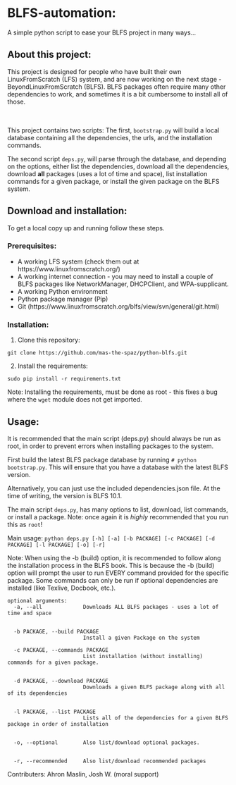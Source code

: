 # BLFS-automation:
A simple python script to ease your BLFS project in many ways...


## About this project:
This project is designed for people who have built their own LinuxFromScratch (LFS) system, and are now working on the next stage - BeyondLinuxFromScratch (BLFS).
BLFS packages often require many other dependencies to work, and sometimes it is a bit cumbersome to install all of those.
    
<br><br>
This project contains two scripts: The first, ```bootstrap.py``` will build a local database containing all the dependencies, the urls, and the installation commands.

The second script ```deps.py```, will parse through the database, and depending on the options, either list the dependencies, download all the dependencies, download **all** packages (uses a lot of time and space), list installation commands for a given package, or install the given package on the BLFS system.

     


## Download and installation:
To get a local copy up and running follow these steps.

### Prerequisites:
<ul>
    <li>A working LFS system (check them out at https://www.linuxfromscratch.org/)</li>
    <li>A working internet connection - you may need to install a couple of BLFS packages like NetworkManager, DHCPClient, and WPA-supplicant.</li>
    <li>A working Python environment</li>
    <li>Python package manager (Pip)</li>
    <li>Git (https://www.linuxfromscratch.org/blfs/view/svn/general/git.html)</li>
</ul>

### Installation:
1. Clone this repository:
```
git clone https://github.com/mas-the-spaz/python-blfs.git
```

2. Install the requirements:
```
sudo pip install -r requirements.txt
```
Note: Installing the requirements, must be done as root - this fixes a bug where the ```wget``` module does not get imported.

## Usage:
It is recommended that the main script (deps.py) should always be run as root, in order to prevent errors when installing packages to the system.

First build the latest BLFS package database by running ```# python bootstrap.py```.
This will ensure that you have a database with the latest BLFS version.

Alternatively, you can just use the included dependencies.json file. At the time of writing, the version is BLFS 10.1.

 
The main script ```deps.py```, has many options to list, download, list commands, or install a package.
Note: once again it is *highly* recommended that you run this as ```root```!

Main usage: ```python deps.py [-h] [-a] [-b PACKAGE] [-c PACKAGE] [-d PACKAGE] [-l PACKAGE] [-o] [-r]```

Note: When using the -b (build) option, it is recommended to follow along the installation process in the BLFS book. This is because the -b (build) option will prompt the user to run EVERY command provided for the specific package. Some commands can only be run if optional dependencies are installed (like Texlive, Docbook, etc.). 

```
optional arguments:
  -a, --all             Downloads ALL BLFS packages - uses a lot of time and space


  -b PACKAGE, --build PACKAGE
                        Install a given Package on the system

  -c PACKAGE, --commands PACKAGE
                        List installation (without installing) commands for a given package. 


  -d PACKAGE, --download PACKAGE
                        Downloads a given BLFS package along with all of its dependencies


  -l PACKAGE, --list PACKAGE
                        Lists all of the dependencies for a given BLFS package in order of installation


  -o, --optional        Also list/download optional packages.


  -r, --recommended     Also list/download recommended packages
  ```

Contributers: Ahron Maslin, Josh W. (moral support)




